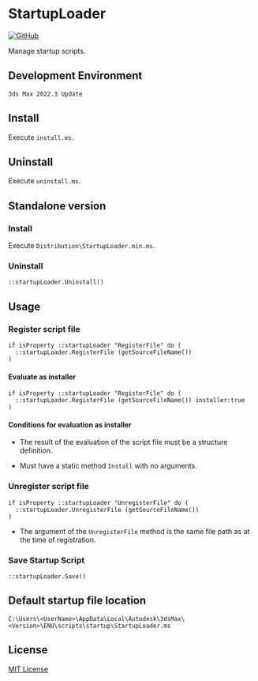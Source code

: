 # StartupLoader

<!-- [![GitHub release (latest by date)](https://img.shields.io/github/v/release/imaoki/StartupLoader)](https://github.com/imaoki/StartupLoader/releases/latest) -->
[![GitHub](https://img.shields.io/github/license/imaoki/StartupLoader)](https://github.com/imaoki/StartupLoader/blob/main/LICENSE)

Manage startup scripts.
<!-- スタートアップスクリプトを管理する。 -->

## Development Environment
<!-- 開発環境 -->

`3ds Max 2022.3 Update`

## Install
<!-- インストールする -->

Execute `install.ms`.
<!-- `install.ms`を実行する。 -->

## Uninstall
<!-- アンインストールする -->

Execute `uninstall.ms`.
<!-- `uninstall.ms`を実行する。 -->

## Standalone version
<!-- スタンドアローン版 -->

### Install
<!-- インストールする -->

Execute `Distribution\StartupLoader.min.ms`.
<!-- `Distribution\StartupLoader.min.ms`を実行する。 -->

### Uninstall
<!-- アンインストールする -->

```maxscript
::startupLoader.Uninstall()
```

## Usage
<!-- 使い方 -->

### Register script file
<!-- スクリプトファイルを登録する -->

```maxscript
if isProperty ::startupLoader "RegisterFile" do (
  ::startupLoader.RegisterFile (getSourceFileName())
)
```

#### Evaluate as installer
<!-- インストーラとして評価する -->

```maxscript
if isProperty ::startupLoader "RegisterFile" do (
  ::startupLoader.RegisterFile (getSourceFileName()) installer:true
)
```

#### Conditions for evaluation as installer
<!-- インストーラとして評価するための条件 -->

* The result of the evaluation of the script file must be a structure definition.
  <!-- スクリプトファイルの評価結果が構造体定義であること。 -->

* Must have a static method `Install` with no arguments.
  <!-- 引数を持たない静的メソッド`Install`を持っていること。 -->

### Unregister script file
<!-- スクリプトファイルを登録解除する -->

```maxscript
if isProperty ::startupLoader "UnregisterFile" do (
  ::startupLoader.UnregisterFile (getSourceFileName())
)
```

* The argument of the `UnregisterFile` method is the same file path as at the time of registration.
  <!-- `UnregisterFile`メソッドの引数には登録時と同じファイルパスを渡す。 -->

### Save Startup Script
<!-- スタートアップスクリプトの保存 -->

```maxscript
::startupLoader.Save()
```

## Default startup file location
<!-- 既定のスタートアップファイルの保存先 -->

`C:\Users\<UserName>\AppData\Local\Autodesk\3dsMax\<Version>\ENU\scripts\startup\StartupLoader.ms`

## License
<!-- ライセンス -->

[MIT License](https://github.com/imaoki/StartupLoader/blob/main/LICENSE)

